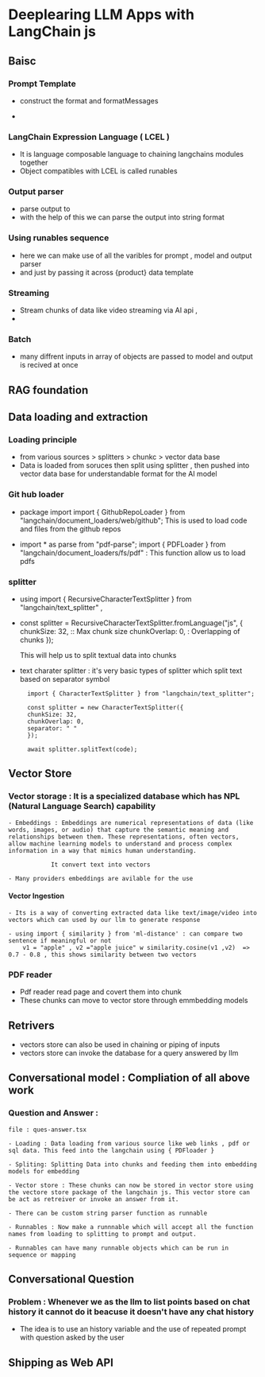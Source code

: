 # Deeplearing LLM Apps with LangChain js

## Baisc



### Prompt Template
- construct the  format and formatMessages

- 

### LangChain Expression Language ( LCEL )
- It is language composable language to chaining langchains modules together
- Object compatibles with LCEL is called runables


### Output parser
- parse output to 
- with the help of this we can parse the output into string format

### Using runables sequence 
- here we can make use of all the varibles for prompt , model and output parser
- and just by passing it across {product} data template 

### Streaming
- Stream chunks of data like video streaming via AI api , 
- 

### Batch
 - many diffrent inputs in array of objects are passed to model and output is recived at once


## RAG foundation

## Data loading and extraction 

### Loading principle
- from various sources > splitters > chunkc > vector data base
- Data is loaded from soruces then split using splitter , 
    then pushed into vector data base for understandable format for the AI model

### Git hub loader 
- package import import { GithubRepoLoader } from "langchain/document_loaders/web/github";
    This is used to load code and files from the github repos

- import * as parse from "pdf-parse";
    import { PDFLoader } from "langchain/document_loaders/fs/pdf" : This function allow us to load pdfs

### splitter
- using import { RecursiveCharacterTextSplitter } from "langchain/text_splitter" ,

- const splitter = RecursiveCharacterTextSplitter.fromLanguage("js", {
    chunkSize: 32,  :: Max chunk size
    chunkOverlap: 0, : Overlapping of chunks 
    });

    This will help us to split textual data into chunks 

- text charater splitter : it's very basic types of splitter which split text based on separator symbol 

        import { CharacterTextSplitter } from "langchain/text_splitter";

        const splitter = new CharacterTextSplitter({
        chunkSize: 32,
        chunkOverlap: 0,
        separator: " "
        });

        await splitter.splitText(code);

## Vector Store

### Vector storage : It is a specialized database which has NPL (Natural Language Search) capability   

    - Embeddings : Embeddings are numerical representations of data (like words, images, or audio) that capture the semantic meaning and relationships between them. These representations, often vectors, allow machine learning models to understand and process complex information in a way that mimics human understanding. 

                It convert text into vectors 

    - Many providers embeddings are avilable for the use 

#### Vector Ingestion  
    - Its is a way of converting extracted data like text/image/video into vectors which can used by our llm to generate response

    - using import { similarity } from 'ml-distance' : can compare two sentence if meaningful or not
        v1 = "apple" , v2 ="apple juice" w similarity.cosine(v1 ,v2)  =>  0.7 - 0.8 , this shows similarity between two vectors 

### PDF reader 
- Pdf reader read page and covert them into chunk 
- These chunks can move to vector store through emmbedding models

## Retrivers 
- vectors store can also be used in chaining or piping of inputs 
- vectors store can invoke the database for a query answered by llm





## Conversational model : Compliation of all above work

### Question and Answer : 

    file : ques-answer.tsx

    - Loading : Data loading from various source like web links , pdf or sql data. This feed into the langchain using { PDFloader }

    - Spliting: Splitting Data into chunks and feeding them into embedding models for embedding

    - Vector store : These chunks can now be stored in vector store using the vectore store package of the langchain js. This vector store can be act as retreiver or invoke an answer from it.

    - There can be custom string parser function as runnable

    - Runnables : Now make a runnnable which will accept all the function names from loading to splitting to prompt and output.

    - Runnables can have many runnable objects which can be run in sequence or mapping

## Conversational Question

### Problem : Whenever we as the llm to list points based on chat history it cannot do it beacuse it doesn't have any chat history

- The idea is to use an history variable and the use of repeated prompt with question asked by the user

## Shipping as Web API
